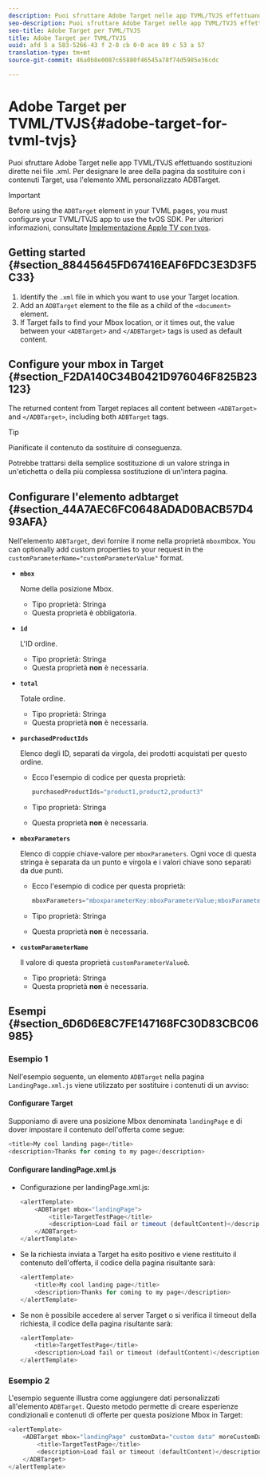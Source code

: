 ```yaml
---
description: Puoi sfruttare Adobe Target nelle app TVML/TVJS effettuando sostituzioni dirette nei file .xml. Per designare le aree della pagina da sostituire con i contenuti Target, usa l'elemento XML personalizzato ADBTarget.
seo-description: Puoi sfruttare Adobe Target nelle app TVML/TVJS effettuando sostituzioni dirette nei file .xml. Per designare le aree della pagina da sostituire con i contenuti Target, usa l'elemento XML personalizzato ADBTarget.
seo-title: Adobe Target per TVML/TVJS
title: Adobe Target per TVML/TVJS
uuid: afd 5 a 583-5266-43 f 2-8 cb 0-0 ace 89 c 53 a 57
translation-type: tm+mt
source-git-commit: 46a0b8e0087c65880f46545a78f74d5985e36cdc

---
```



# Adobe Target per TVML/TVJS{#adobe-target-for-tvml-tvjs}

Puoi sfruttare Adobe Target nelle app TVML/TVJS effettuando sostituzioni dirette nei file .xml. Per designare le aree della pagina da sostituire con i contenuti Target, usa l'elemento XML personalizzato ADBTarget.

>[!IMPORTANT]
>
>Before using the `ADBTarget` element in your TVML pages, you must configure your TVML/TVJS app to use the tvOS SDK. Per ulteriori informazioni, consultate [Implementazione Apple TV con tvos](/help/ios/apple-tv-implementation-tvos/apple-tv-implementation-tvos.md).

## Getting started {#section_88445645FD67416EAF6FDC3E3D3F5C33}

1. Identify the `.xml` file in which you want to use your Target location.
1. Add an `ADBTarget` element to the file as a child of the `<document>` element.
1. If Target fails to find your Mbox location, or it times out, the value between your `<ADBTarget>` and `</ADBTarget>` tags is used as default content.

## Configure your mbox in Target {#section_F2DA140C34B0421D976046F825B23123}

The returned content from Target replaces all content between `<ADBTarget>` and `</ADBTarget>`, including both `ADBTarget` tags.

>[!TIP]
>
>Pianificate il contenuto da sostituire di conseguenza.

Potrebbe trattarsi della semplice sostituzione di un valore stringa in un'etichetta o della più complessa sostituzione di un'intera pagina.

## Configurare l'elemento adbtarget {#section_44A7AEC6FC0648ADAD0BACB57D493AFA}

Nell'elemento `ADBTarget`, devi fornire il nome nella proprietà `mbox`mbox. You can optionally add custom properties to your request in the `customParameterName="customParameterValue"` format.

* **`mbox`**

   Nome della posizione Mbox.

   * Tipo proprietà: Stringa
   * Questa proprietà è obbligatoria.

* **`id`**

   L'ID ordine.

   * Tipo proprietà: Stringa
   * Questa proprietà **non** è necessaria.

* **`total`**

   Totale ordine.

   * Tipo proprietà: Stringa
   * Questa proprietà **non** è necessaria.

* **`purchasedProductIds`**

   Elenco degli ID, separati da virgola, dei prodotti acquistati per questo ordine.

   * Ecco l'esempio di codice per questa proprietà:


      ```objective-c
      purchasedProductIds="product1,product2,product3" 
      ```

   * Tipo proprietà: Stringa
   * Questa proprietà **non** è necessaria.

* **`mboxParameters`**

   Elenco di coppie chiave-valore per `mboxParameters`. Ogni voce di questa stringa è separata da un punto e virgola e i valori chiave sono separati da due punti.

   * Ecco l'esempio di codice per questa proprietà:

      ```objective-c
      mboxParameters="mboxparameterKey:mboxParameterValue;mboxParameterKey1:mboxParameterValue1;mboxParameterKey2:mboxParameterValue2"
      ```

   * Tipo proprietà: Stringa
   * Questa proprietà **non** è necessaria.

* **`customParameterName`**

   Il valore di questa proprietà `customParameterValue`è.

   * Tipo proprietà: Stringa
   * Questa proprietà **non** è necessaria.


## Esempi {#section_6D6D6E8C7FE147168FC30D83CBC06985}

### Esempio 1

Nell'esempio seguente, un elemento `ADBTarget` nella pagina `LandingPage.xml.js` viene utilizzato per sostituire i contenuti di un avviso:

#### Configurare Target

Supponiamo di avere una posizione Mbox denominata `landingPage` e di dover impostare il contenuto dell'offerta come segue:

```objective-c
<title>My cool landing page</title> 
<description>Thanks for coming to my page</description> 
```

#### Configurare landingPage.xml.js

* Configurazione per landingPage.xml.js:

   ```js
   <alertTemplate> 
       <ADBTarget mbox="landingPage">  
           <title>TargetTestPage</title> 
           <description>Load fail or timeout (defaultContent)</description> 
       </ADBTarget>  
   </alertTemplate> 
   ```

* Se la richiesta inviata a Target ha esito positivo e viene restituito il contenuto dell'offerta, il codice della pagina risultante sarà:

   ```objective-c
   <alertTemplate> 
       <title>My cool landing page</title> 
       <description>Thanks for coming to my page</description> 
   </alertTemplate>
   ```

* Se non è possibile accedere al server Target o si verifica il timeout della richiesta, il codice della pagina risultante sarà:

   ```objective-c
   <alertTemplate> 
       <title>TargetTestPage</title> 
       <description>Load fail or timeout (defaultContent)</description> 
   </alertTemplate>
   ```

### Esempio 2

L'esempio seguente illustra come aggiungere dati personalizzati all'elemento `ADBTarget`. Questo metodo permette di creare esperienze condizionali e contenuti di offerte per questa posizione Mbox in Target:

```objective-c
<alertTemplate> 
    <ADBTarget mbox="landingPage" customData="custom data" moreCustomData="more custom data"> 
        <title>TargetTestPage</title> 
        <description>Load fail or timeout (defaultContent)</description> 
    </ADBTarget>  
</alertTemplate>
```
